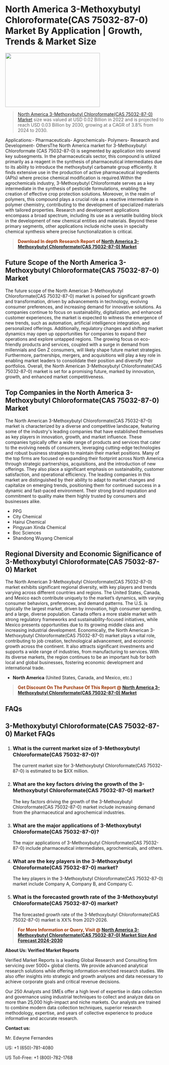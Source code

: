 <p><h1>North America 3-Methoxybutyl Chloroformate(CAS 75032-87-0) Market By Application | Growth, Trends & Market Size</h1><p><img class="aligncenter size-medium wp-image-105565" src="https://ffe5etoiles.com/wp-content/uploads/2025/01/MST7-300x171.png" alt="" width="300" height="171" /></p><blockquote><p><a href="https://www.verifiedmarketreports.com/download-sample/?rid=604196&utm_source=Github-NA&utm_medium=389" target="_blank">North America 3-Methoxybutyl Chloroformate(CAS 75032-87-0) Market</a> size was valued at USD 0.02 Billion in 2022 and is projected to reach USD 0.03 Billion by 2030, growing at a CAGR of 3.8% from 2024 to 2030.</p></blockquote>Applications:- Pharmaceuticals- Agrochemicals- Polymers- Research and Development- OthersThe North America market for 3-Methoxybutyl Chloroformate (CAS 75032-87-0) is segmented by application into several key subsegments. In the pharmaceuticals sector, this compound is utilized primarily as a reagent in the synthesis of pharmaceutical intermediates due to its ability to introduce the methoxybutyl carbamate group efficiently. It finds extensive use in the production of active pharmaceutical ingredients (APIs) where precise chemical modification is required.Within the agrochemicals industry, 3-Methoxybutyl Chloroformate serves as a key intermediate in the synthesis of pesticide formulations, enabling the creation of effective crop protection solutions. Moreover, in the realm of polymers, this compound plays a crucial role as a reactive intermediate in polymer chemistry, contributing to the development of specialized materials with tailored properties. Research and development applications encompass a broad spectrum, including its use as a versatile building block in the development of new chemical entities and materials. Beyond these primary segments, other applications include niche uses in specialty chemical synthesis where precise functionalization is critical.</p><blockquote><p><span style="color: #993300;"><strong>Download In depth Research Report of <a href="https://www.verifiedmarketreports.com/download-sample/?rid=604196&utm_source=Github-NA&utm_medium=389">North America 3-Methoxybutyl Chloroformate(CAS 75032-87-0) Market</a></strong></span></p></blockquote><h2>Future Scope of the North America 3-Methoxybutyl Chloroformate(CAS 75032-87-0) Market</h2><p>The future scope of the North American 3-Methoxybutyl Chloroformate(CAS 75032-87-0) market is poised for significant growth and transformation, driven by advancements in technology, evolving consumer preferences, and increasing demand for innovative solutions. As companies continue to focus on sustainability, digitalization, and enhanced customer experiences, the market is expected to witness the emergence of new trends, such as automation, artificial intelligence integration, and personalized offerings. Additionally, regulatory changes and shifting market dynamics may open up opportunities for companies to expand their operations and explore untapped regions. The growing focus on eco-friendly products and services, coupled with a surge in demand from millennials and Gen Z consumers, will likely shape future market strategies. Furthermore, partnerships, mergers, and acquisitions will play a key role in enabling market leaders to consolidate their position and diversify their portfolios. Overall, the North American 3-Methoxybutyl Chloroformate(CAS 75032-87-0) market is set for a promising future, marked by innovation, growth, and enhanced market competitiveness.</p><h2>Top Companies in the North America 3-Methoxybutyl Chloroformate(CAS 75032-87-0) Market</h2><p>The North American 3-Methoxybutyl Chloroformate(CAS 75032-87-0) market is characterized by a diverse and competitive landscape, featuring some of the industry's leading companies that have established themselves as key players in innovation, growth, and market influence. These companies typically offer a wide range of products and services that cater to the evolving needs of consumers, leveraging cutting-edge technologies and robust business strategies to maintain their market positions. Many of the top firms are focused on expanding their footprint across North America through strategic partnerships, acquisitions, and the introduction of new offerings. They also place a significant emphasis on sustainability, customer satisfaction, and operational efficiency. The leading companies in this market are distinguished by their ability to adapt to market changes and capitalize on emerging trends, positioning them for continued success in a dynamic and fast-paced environment. Their strong brand reputation and commitment to quality make them highly trusted by consumers and businesses alike.</p><p><ul><li>PPG </li><li> City Chemical </li><li> Hairui Chemical </li><li> Pingyuan Xinda Chemical </li><li> Boc Sciences </li><li> Shandong Wuyang Chemical</li></ul></p><h2>Regional Diversity and Economic Significance of 3-Methoxybutyl Chloroformate(CAS 75032-87-0) Market</h2><p>The North American 3-Methoxybutyl Chloroformate(CAS 75032-87-0) market exhibits significant regional diversity, with key players and trends varying across different countries and regions. The United States, Canada, and Mexico each contribute uniquely to the market’s dynamics, with varying consumer behaviors, preferences, and demand patterns. The U.S. is typically the largest market, driven by innovation, high consumer spending, and a large, diverse population. Canada offers a more stable market with strong regulatory frameworks and sustainability-focused initiatives, while Mexico presents opportunities due to its growing middle class and increasing industrial development. Economically, the North American 3-Methoxybutyl Chloroformate(CAS 75032-87-0) market plays a vital role, contributing to job creation, technological advancement, and economic growth across the continent. It also attracts significant investments and supports a wide range of industries, from manufacturing to services. With its diverse markets, the region continues to be an important hub for both local and global businesses, fostering economic development and international trade.</p><ul> <li><strong>North America</strong> (United States, Canada, and Mexico, etc.)</li></ul><blockquote><p><span style="color: #993300;"><strong>Get Discount On The Purchase Of This Report @ <a href="https://www.verifiedmarketreports.com/ask-for-discount/?rid=604196&utm_source=Github-NA&utm_medium=389">North America 3-Methoxybutyl Chloroformate(CAS 75032-87-0) Market</a></strong></span></p></blockquote><h2>FAQs</h2><p><h2>3-Methoxybutyl Chloroformate(CAS 75032-87-0) Market FAQs</h1><ol> <li> <h3>What is the current market size of 3-Methoxybutyl Chloroformate(CAS 75032-87-0)?</div><div></h3> <p>The current market size for 3-Methoxybutyl Chloroformate(CAS 75032-87-0) is estimated to be $XX million.</p> </li> <li> <h3>What are the key factors driving the growth of the 3-Methoxybutyl Chloroformate(CAS 75032-87-0) market?</div><div></h3> <p>The key factors driving the growth of the 3-Methoxybutyl Chloroformate(CAS 75032-87-0) market include increasing demand from the pharmaceutical and agrochemical industries.</p> </li> <li> <h3>What are the major applications of 3-Methoxybutyl Chloroformate(CAS 75032-87-0)?</div><div></h3> <p>The major applications of 3-Methoxybutyl Chloroformate(CAS 75032-87-0) include pharmaceutical intermediates, agrochemicals, and others.</p> </li> <li> <h3>What are the key players in the 3-Methoxybutyl Chloroformate(CAS 75032-87-0) market?</div><div></h3> <p>The key players in the 3-Methoxybutyl Chloroformate(CAS 75032-87-0) market include Company A, Company B, and Company C.</p> </li> <li> <h3>What is the forecasted growth rate of the 3-Methoxybutyl Chloroformate(CAS 75032-87-0) market?</div><div></h3> <p>The forecasted growth rate of the 3-Methoxybutyl Chloroformate(CAS 75032-87-0) market is XX% from 2021-2026.</p> </li></ol></body></html></p><blockquote><p><span style="color: #993300;"><strong>For More Information or Query, Visit @ <a href="https://www.verifiedmarketreports.com/product/3-methoxybutyl-chloroformatecas-75032-87-0-market/">North America 3-Methoxybutyl Chloroformate(CAS 75032-87-0) Market Size And Forecast 2024-2030</a></strong></span></p></blockquote><p><strong>About Us: Verified Market Reports</strong></p><p>Verified Market Reports is a leading Global Research and Consulting firm servicing over 5000+ global clients. We provide advanced analytical research solutions while offering information-enriched research studies. We also offer insights into strategic and growth analyses and data necessary to achieve corporate goals and critical revenue decisions.</p><p>Our 250 Analysts and SMEs offer a high level of expertise in data collection and governance using industrial techniques to collect and analyze data on more than 25,000 high-impact and niche markets. Our analysts are trained to combine modern data collection techniques, superior research methodology, expertise, and years of collective experience to produce informative and accurate research.</p><p><strong>Contact us:</strong></p><p>Mr. Edwyne Fernandes</p><p>US: +1 (650)-781-4080</p><p>US Toll-Free: +1 (800)-782-1768</p>
